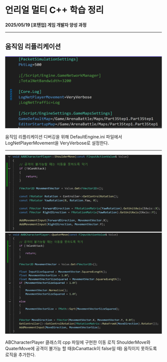 # 언리얼 멀티 C++ 학습 정리

**2025/05/19 [포텐업] 게임 개발자 양성 과정**

---

## 움직임 리플리케이션

<img src= "https://github.com/KwonJeHan/Study-cpp/blob/main/img/UECPP_Multi/124.ModifyDefaultEngine.ini.png">

움직임 리플리케이션 디버깅을 위해 DefaultEngine.ini 파일에서 LogNetPlayerMovement을 VeryVerbose로 설정한다.

---

<img src= "https://github.com/KwonJeHan/Study-cpp/blob/main/img/UECPP_Multi/125.ModifyABCharacterPlayer.cpp1.png">

<img src= "https://github.com/KwonJeHan/Study-cpp/blob/main/img/UECPP_Multi/126.ModifyABCharacterPlayer.cpp2.png">

ABCharacterPlayer 클래스의 cpp 파일에 구현한 이동 로직 ShoulderMove와 QuaterMove에 공격이 불가능 할 때(bCanattack이 false일 때) 움직이지 못하도록 로직을 추가한다.
